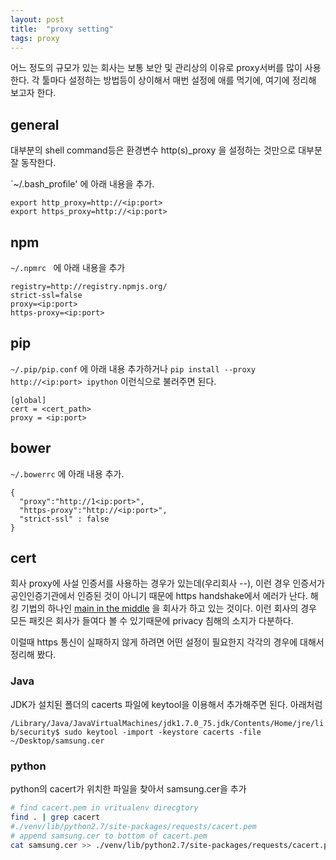 ```yaml
---
layout: post
title:  "proxy setting"
tags: proxy
---
```


어느 정도의 규모가 있는 회사는 보통 보안 및 관리상의 이유로 proxy서버를 많이 사용한다. 각 툴마다 설정하는 방법등이 상이해서 매번 설정에 애를 먹기에, 여기에 정리해 보고자 한다. 



## general

대부분의 shell command등은 환경변수 http(s)_proxy 을 설정하는 것만으로 대부분 잘 동작한다. 

`~/.bash_profile' 에 아래 내용을 추가.

```
export http_proxy=http://<ip:port>
export https_proxy=http://<ip:port>
```




## npm 
`~/.npmrc ` 에 아래 내용을 추가

```
registry=http://registry.npmjs.org/
strict-ssl=false
proxy=<ip:port>
https-proxy=<ip:port>
```

## pip

`~/.pip/pip.conf` 에 아래 내용 추가하거나 `pip install --proxy http://<ip:port> ipython` 이런식으로 불러주면 된다.


```
[global]
cert = <cert_path>
proxy = <ip:port>
```

## bower

`~/.bowerrc` 에 아래 내용 추가. 

```
{ 
  "proxy":"http://1<ip:port>",
  "https-proxy":"http://<ip:port>",
  "strict-ssl" : false
}
```


## cert

회사 proxy에 사설 인증서를 사용하는 경우가 있는데(우리회사 --), 이런 경우 인증서가 공인인증기관에서 인증된 것이 아니기 때문에 https handshake에서 에러가 난다. 해킹 기법의 하나인 [main in the middle](https://en.wikipedia.org/wiki/Man-in-the-middle_attack) 을 회사가 하고 있는 것이다. 이런 회사의 경우 모든 패킷은 회사가 들여다 볼 수 있기때문에 privacy 침해의 소지가 다분하다. 

이럴때 https 통신이 실패하지 않게 하려면 어떤 설정이 필요한지 각각의 경우에 대해서 정리해 봤다. 

### Java

JDK가 설치된 폴더의 cacerts 파일에 keytool을 이용해서 추가해주면 된다. 아래처럼 

`/Library/Java/JavaVirtualMachines/jdk1.7.0_75.jdk/Contents/Home/jre/lib/security$ sudo keytool -import -keystore cacerts -file ~/Desktop/samsung.cer`


### python 

python의 cacert가 위치한 파일을 찾아서 samsung.cer을 추가


```bash
# find cacert.pem in vritualenv direcgtory
find . | grep cacert
#./venv/lib/python2.7/site-packages/requests/cacert.pem
# append samsung.cer to bottom of cacert.pem
cat samsung.cer >> ./venv/lib/python2.7/site-packages/requests/cacert.pem

```


